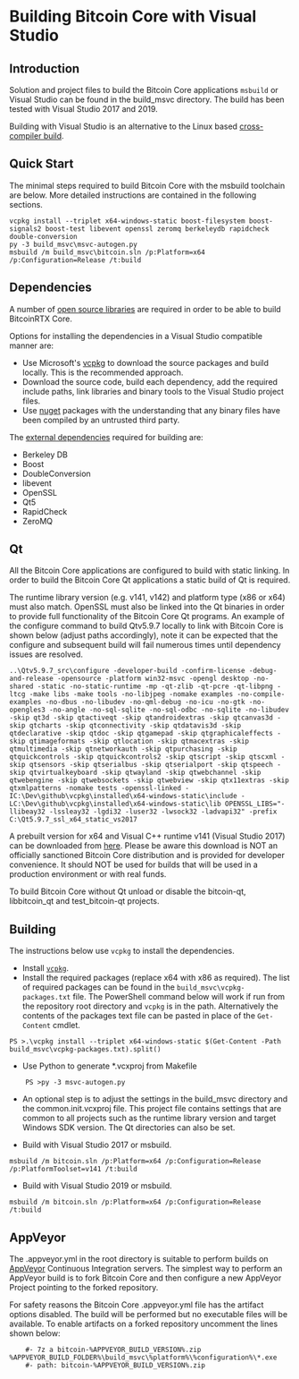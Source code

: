 Building Bitcoin Core with Visual Studio
========================================

Introduction
---------------------
Solution and project files to build the Bitcoin Core applications `msbuild` or Visual Studio can be found in the build_msvc directory. The build has been tested with Visual Studio 2017 and 2019.

Building with Visual Studio is an alternative to the Linux based [cross-compiler build](https://github.com/bitcoin/bitcoin/blob/master/doc/build-windows.md).

Quick Start
---------------------
The minimal steps required to build Bitcoin Core with the msbuild toolchain are below. More detailed instructions are contained in the following sections.

```
vcpkg install --triplet x64-windows-static boost-filesystem boost-signals2 boost-test libevent openssl zeromq berkeleydb rapidcheck double-conversion
py -3 build_msvc\msvc-autogen.py
msbuild /m build_msvc\bitcoin.sln /p:Platform=x64 /p:Configuration=Release /t:build
```

Dependencies
---------------------
A number of [open source libraries](https://github.com/kunalbarchha/bitcoinrtx/blob/master/doc/dependencies.md) are required in order to be able to build BitcoinRTX Core.

Options for installing the dependencies in a Visual Studio compatible manner are:

- Use Microsoft's [vcpkg](https://docs.microsoft.com/en-us/cpp/vcpkg) to download the source packages and build locally. This is the recommended approach.
- Download the source code, build each dependency, add the required include paths, link libraries and binary tools to the Visual Studio project files.
- Use [nuget](https://www.nuget.org/) packages with the understanding that any binary files have been compiled by an untrusted third party.

The [external dependencies](https://github.com/kunalbarchha/bitcoinrtx/blob/master/doc/dependencies.md) required for building are:

- Berkeley DB
- Boost
- DoubleConversion
- libevent
- OpenSSL
- Qt5
- RapidCheck
- ZeroMQ

Qt
---------------------
All the Bitcoin Core applications are configured to build with static linking. In order to build the Bitcoin Core Qt applications a static build of Qt is required.

The runtime library version (e.g. v141, v142) and platform type (x86 or x64) must also match. OpenSSL must also be linked into the Qt binaries in order to provide full functionality of the Bitcoin Core Qt programs. An example of the configure command to build Qtv5.9.7 locally to link with Bitcoin Core is shown below (adjust paths accordingly), note it can be expected that the configure and subsequent build will fail numerous times until dependency issues are resolved.

````
..\Qtv5.9.7_src\configure -developer-build -confirm-license -debug-and-release -opensource -platform win32-msvc -opengl desktop -no-shared -static -no-static-runtime -mp -qt-zlib -qt-pcre -qt-libpng -ltcg -make libs -make tools -no-libjpeg -nomake examples -no-compile-examples -no-dbus -no-libudev -no-qml-debug -no-icu -no-gtk -no-opengles3 -no-angle -no-sql-sqlite -no-sql-odbc -no-sqlite -no-libudev -skip qt3d -skip qtactiveqt -skip qtandroidextras -skip qtcanvas3d -skip qtcharts -skip qtconnectivity -skip qtdatavis3d -skip qtdeclarative -skip qtdoc -skip qtgamepad -skip qtgraphicaleffects -skip qtimageformats -skip qtlocation -skip qtmacextras -skip qtmultimedia -skip qtnetworkauth -skip qtpurchasing -skip qtquickcontrols -skip qtquickcontrols2 -skip qtscript -skip qtscxml -skip qtsensors -skip qtserialbus -skip qtserialport -skip qtspeech -skip qtvirtualkeyboard -skip qtwayland -skip qtwebchannel -skip qtwebengine -skip qtwebsockets -skip qtwebview -skip qtx11extras -skip qtxmlpatterns -nomake tests -openssl-linked -IC:\Dev\github\vcpkg\installed\x64-windows-static\include -LC:\Dev\github\vcpkg\installed\x64-windows-static\lib OPENSSL_LIBS="-llibeay32 -lssleay32 -lgdi32 -luser32 -lwsock32 -ladvapi32" -prefix C:\Qt5.9.7_ssl_x64_static_vs2017
````

A prebuilt version for x64 and Visual C++ runtime v141 (Visual Studio 2017) can be downloaded from [here](https://github.com/sipsorcery/qt_win_binary/releases). Please be aware this download is NOT an officially sanctioned Bitcoin Core distribution and is provided for developer convenience. It should NOT be used for builds that will be used in a production environment or with real funds.

To build Bitcoin Core without Qt unload or disable the bitcoin-qt, libbitcoin_qt and test_bitcoin-qt projects.

Building
---------------------
The instructions below use `vcpkg` to install the dependencies.

- Install [`vcpkg`](https://github.com/Microsoft/vcpkg).
- Install the required packages (replace x64 with x86 as required). The list of required packages can be found in the `build_msvc\vcpkg-packages.txt` file. The PowerShell command below will work if run from the repository root directory and `vcpkg` is in the path. Alternatively the contents of the packages text file can be pasted in place of the `Get-Content` cmdlet.

```
PS >.\vcpkg install --triplet x64-windows-static $(Get-Content -Path build_msvc\vcpkg-packages.txt).split()

```

- Use Python to generate *.vcxproj from Makefile

```
    PS >py -3 msvc-autogen.py
```

- An optional step is to adjust the settings in the build_msvc directory and the common.init.vcxproj file. This project file contains settings that are common to all projects such as the runtime library version and target Windows SDK version. The Qt directories can also be set.

- Build with Visual Studio 2017 or msbuild.

```
msbuild /m bitcoin.sln /p:Platform=x64 /p:Configuration=Release /p:PlatformToolset=v141 /t:build
```

- Build with Visual Studio 2019 or msbuild.

```
msbuild /m bitcoin.sln /p:Platform=x64 /p:Configuration=Release /t:build
```

AppVeyor
---------------------
The .appveyor.yml in the root directory is suitable to perform builds on [AppVeyor](https://www.appveyor.com/) Continuous Integration servers. The simplest way to perform an AppVeyor build is to fork Bitcoin Core and then configure a new AppVeyor Project pointing to the forked repository.

For safety reasons the Bitcoin Core .appveyor.yml file has the artifact options disabled. The build will be performed but no executable files will be available. To enable artifacts on a forked repository uncomment the lines shown below:

```
    #- 7z a bitcoin-%APPVEYOR_BUILD_VERSION%.zip %APPVEYOR_BUILD_FOLDER%\build_msvc\%platform%\%configuration%\*.exe
    #- path: bitcoin-%APPVEYOR_BUILD_VERSION%.zip
```
